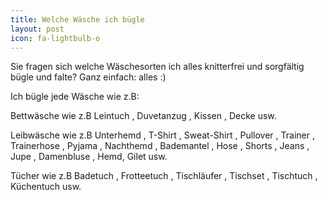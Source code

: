 ```yaml
---
title: Welche Wäsche ich bügle
layout: post
icon: fa-lightbulb-o
---
```


Sie fragen sich welche Wäschesorten ich alles knitterfrei und sorgfältig bügle und falte?
Ganz einfach: alles :)  

Ich bügle jede Wäsche wie z.B:

Bettwäsche wie z.B Leintuch , Duvetanzug , Kissen , Decke usw.

Leibwäsche wie z.B Unterhemd , T-Shirt , Sweat-Shirt , Pullover , Trainer , Trainerhose , Pyjama , Nachthemd , Bademantel , Hose , Shorts , Jeans , Jupe , Damenbluse , Hemd, Gilet usw.

Tücher wie z.B Badetuch , Frotteetuch , Tischläufer , Tischset , Tischtuch , Küchentuch usw.
